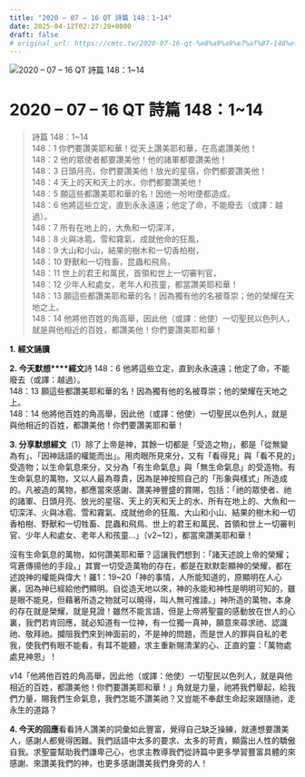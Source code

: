 ```yaml
---
title: "2020 – 07 – 16 QT 詩篇 148：1~14"
date: 2025-04-12T02:27:29+0800
draft: false
# original_url: https://cmtc.tw/2020-07-16-qt-%e8%a9%a9%e7%af%87-148%ef%bc%9a114
---
```


![2020 – 07 – 16 QT 詩篇 148：1~14](/images/qt.jpg   "2020 – 07 – 16 QT 詩篇 148：1~14")

# 2020 – 07 – 16 QT 詩篇 148：1~14

> 詩篇 148：1~14  
> 148：1 你們要讚美耶和華！從天上讚美耶和華，在高處讚美他！  
> 148：2 他的眾使者都要讚美他！他的諸軍都要讚美他！  
> 148：3 日頭月亮，你們要讚美他！放光的星宿，你們都要讚美他！  
> 148：4 天上的天和天上的水，你們都要讚美他！  
> 148：5 願這些都讚美耶和華的名！因他一吩咐便都造成。  
> 148：6 他將這些立定，直到永永遠遠；他定了命，不能廢去（或譯：越過）。  
> 148：7 所有在地上的，大魚和一切深洋，  
> 148：8 火與冰雹，雪和霧氣，成就他命的狂風，  
> 148：9 大山和小山，結果的樹木和一切香柏樹，  
> 148：10 野獸和一切牲畜，昆蟲和飛鳥，  
> 148：11 世上的君王和萬民，首領和世上一切審判官，  
> 148：12 少年人和處女，老年人和孩童，都當讚美耶和華！  
> 148：13 願這些都讚美耶和華的名！因為獨有他的名被尊崇；他的榮耀在天地之上。  
> 148：14 他將他百姓的角高舉，因此他（或譯：他使）一切聖民以色列人，就是與他相近的百姓，都讚美他！你們要讚美耶和華！

**1.** **經文誦讀**

**2. 今天默想****經文**詩 148：6 他將這些立定，直到永永遠遠；他定了命，不能廢去（或譯：越過）。  
148：13 願這些都讚美耶和華的名！因為獨有他的名被尊崇；他的榮耀在天地之上。  
148：14 他將他百姓的角高舉，因此他（或譯：他使）一切聖民以色列人，就是與他相近的百姓，都讚美他！你們要讚美耶和華！

**3. 分享默想經文**（1）除了上帝是神，其餘一切都是「受造之物」，都是「從無變為有」、「因神話語的權能而出」。用肉眼所見來分，又有「看得見」與「看不見的」受造物；以生命氣息來分，又分為「有生命氣息」與「無生命氣息」的受造物。有生命氣息的萬物，又以人最為尊貴，因為是神按照自己的「形象與樣式」所造成的。凡被造的萬物，都應當來感謝、讚美神豐盛的賞賜，包括：「祂的眾使者、祂的諸軍、日頭月亮、放光的星宿、天上的天和天上的水、所有在地上的、大魚和一切深洋、火與冰雹、雪和霧氣、成就他命的狂風、大山和小山、結果的樹木和一切香柏樹、野獸和一切牲畜、昆蟲和飛鳥、世上的君王和萬民、首領和世上一切審判官、少年人和處女、老年人和孩童…」（v2~12），都當來讚美耶和華！

沒有生命氣息的萬物，如何讚美耶和華？這讓我們想到：「諸天述說上帝的榮耀；穹蒼傳揚他的手段。」其實一切受造萬物的存在，都是在默默彰顯神的榮耀，都在述說神的權能與偉大！羅1：19~20「神的事情，人所能知道的，原顯明在人心裏，因為神已經給他們顯明。自從造天地以來，神的永能和神性是明明可知的，雖是眼不能見，但藉著所造之物就可以曉得，叫人無可推諉。」神所造的萬物，本身的存在就是榮耀，就是見證！雖然不能言語，但是上帝將聖靈的感動放在世人的心裏，我們若肯回應，就必知道有一位神，有一位獨一真神，願意來尋求祂、認識祂、敬拜祂。攔阻我們來到神面前的，不是神的問題，而是世人的罪與自私的老我，使我們有眼不能看，有耳不能聽，求主重新賜清潔的心、正直的靈：「萬物處處見神恩」！

v14「他將他百姓的角高舉，因此他（或譯：他使）一切聖民以色列人，就是與他相近的百姓，都讚美他！你們要讚美耶和華！」角就是力量，祂將我們舉起，給我們力量，賜我們生命氣息，我們怎能不讚美祂？又豈能不奉獻生命起來跟隨祂，走永生的道路？

**4. 今天的回應**看看詩人讚美的詞彙如此豐富，覺得自己缺乏操練，就連想要讚美人，感謝人都覺得困難。我們話語中太多的要求、太多的苛責，顯露出人性的驕傲自我。求聖靈幫助我們謙卑己心，也求主教導我們從詩篇中更多學習豐富具體的來感謝、來讚美我們的神，也更多感謝讚美我們身旁的人！